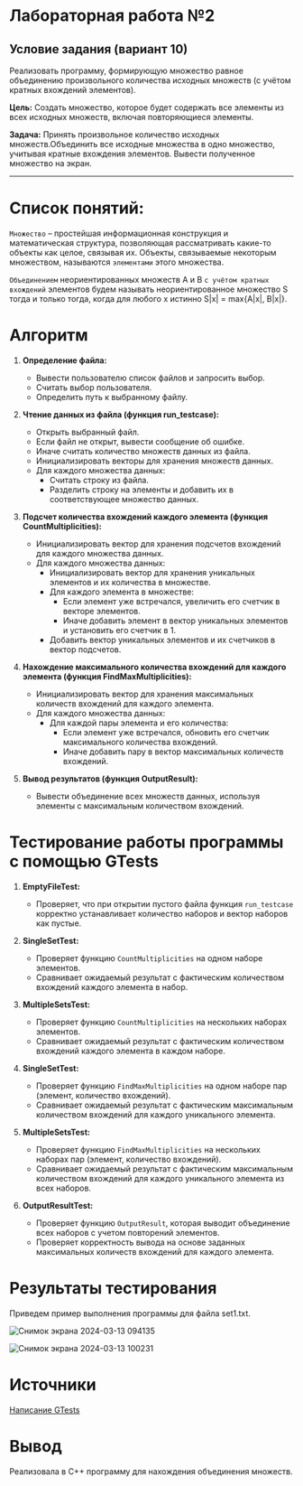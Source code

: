 # Лабораторная работа №2
## Условие задания (вариант 10)
Реализовать программу, формирующую множество равное объединению произвольного количества исходных множеств (с учётом кратных вхождений элементов).

**Цель:** Создать множество, которое будет содержать все элементы из всех исходных множеств, включая повторяющиеся элементы.

**Задача:** Принять произвольное количество исходных множеств.Объединить все исходные множества в одно множество, учитывая кратные вхождения элементов. Вывести полученное множество на экран.

----

# Список понятий:

`Множество` – простейшая информационная конструкция и математическая структура, позволяющая рассматривать какие-то объекты как целое, связывая их.
Объекты, связываемые некоторым множеством, называются `элементами` этого множества.

`Объединением` неориентированных множеств A и B `с учётом кратных вхождений` элементов будем называть неориентированное множество S тогда и только тогда, когда для любого x истинно S|x| = max{A|x|, B|x|}.

# Алгоритм 

1. **Определение файла:**
   - Вывести пользователю список файлов и запросить выбор.
   - Считать выбор пользователя.
   - Определить путь к выбранному файлу.

2. **Чтение данных из файла (функция run_testcase):**
   - Открыть выбранный файл.
   - Если файл не открыт, вывести сообщение об ошибке.
   - Иначе считать количество множеств данных из файла.
   - Инициализировать векторы для хранения множеств данных.
   - Для каждого множества данных:
     - Считать строку из файла.
     - Разделить строку на элементы и добавить их в соответствующее множество данных.

3. **Подсчет количества вхождений каждого элемента (функция CountMultiplicities):**
   - Инициализировать вектор для хранения подсчетов вхождений для каждого множества данных.
   - Для каждого множества данных:
     - Инициализировать вектор для хранения уникальных элементов и их количества в множестве.
     - Для каждого элемента в множестве:
       - Если элемент уже встречался, увеличить его счетчик в векторе элементов.
       - Иначе добавить элемент в вектор уникальных элементов и установить его счетчик в 1.
     - Добавить вектор уникальных элементов и их счетчиков в вектор подсчетов.

4. **Нахождение максимального количества вхождений для каждого элемента (функция FindMaxMultiplicities):**
   - Инициализировать вектор для хранения максимальных количеств вхождений для каждого элемента.
   - Для каждого множества данных:
     - Для каждой пары элемента и его количества:
       - Если элемент уже встречался, обновить его счетчик максимального количества вхождений.
       - Иначе добавить пару в вектор максимальных количеств вхождений.

5. **Вывод результатов (функция OutputResult):**
   - Вывести объединение всех множеств данных, используя элементы с максимальным количеством вхождений.
  
  
# Тестирование работы программы с помощью GTests


1. **EmptyFileTest:** 
   - Проверяет, что при открытии пустого файла функция `run_testcase` корректно устанавливает количество наборов и вектор наборов как пустые.

2. **SingleSetTest:** 
   - Проверяет функцию `CountMultiplicities` на одном наборе элементов. 
   - Сравнивает ожидаемый результат с фактическим количеством вхождений каждого элемента в набор.

3. **MultipleSetsTest:** 
   - Проверяет функцию `CountMultiplicities` на нескольких наборах элементов. 
   - Сравнивает ожидаемый результат с фактическим количеством вхождений каждого элемента в каждом наборе.

4. **SingleSetTest:** 
   - Проверяет функцию `FindMaxMultiplicities` на одном наборе пар (элемент, количество вхождений). 
   - Сравнивает ожидаемый результат с фактическим максимальным количеством вхождений для каждого уникального элемента.

5. **MultipleSetsTest:** 
   - Проверяет функцию `FindMaxMultiplicities` на нескольких наборах пар (элемент, количество вхождений). 
   - Сравнивает ожидаемый результат с фактическим максимальным количеством вхождений для каждого уникального элемента из всех наборов.

6. **OutputResultTest:** 
   - Проверяет функцию `OutputResult`, которая выводит объединение всех наборов с учетом повторений элементов. 
   - Проверяет корректность вывода на основе заданных максимальных количеств вхождений для каждого элемента.


# Результаты тестирования

Приведем пример выполнения программы для файла set1.txt.

![Снимок экрана 2024-03-13 094135](https://github.com/iis-32170x/RPIIS/assets/145226586/a84b55f5-1c5e-4e68-a29e-86f21f060263)

![Снимок экрана 2024-03-13 100231](https://github.com/iis-32170x/RPIIS/assets/145226586/9147814f-925f-4cc6-9a11-7d60aadc0e91)


# Источники
[Написание GTests](https://habr.com/ru/articles/667880/)

# Вывод
Реализовала в C++ программу для нахождения объединения множеств.
